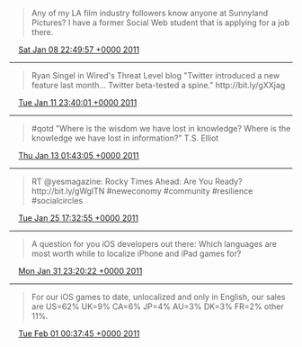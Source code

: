 > Any of my LA film industry followers know anyone at Sunnyland Pictures? I have a former Social Web student that is applying for a job there\.

<img src="../../media/tweet.ico" width="12" /> [Sat Jan 08 22:49:57 +0000 2011](https://twitter.com/ChristopherA/status/23874073389965312)

----

> Ryan Singel in Wired's Threat Level blog "Twitter introduced a new feature last month… Twitter beta\-tested a spine\." http://bit\.ly/gXXjag

<img src="../../media/tweet.ico" width="12" /> [Tue Jan 11 23:40:01 +0000 2011](https://twitter.com/ChristopherA/status/24973839133835264)

----

> \#qotd "Where is the wisdom we have lost in knowledge? Where is the knowledge we have lost in information?" T\.S\. Elliot

<img src="../../media/tweet.ico" width="12" /> [Thu Jan 13 01:43:05 +0000 2011](https://twitter.com/ChristopherA/status/25367197404631040)

----

> RT @yesmagazine: Rocky Times Ahead: Are You Ready? http://bit\.ly/gWglTN \#neweconomy \#community \#resilience \#socialcircles

<img src="../../media/tweet.ico" width="12" /> [Tue Jan 25 17:32:55 +0000 2011](https://twitter.com/ChristopherA/status/29954882169479168)

----

> A question for you iOS developers out there: Which languages are most worth while to localize iPhone and iPad games for?

<img src="../../media/tweet.ico" width="12" /> [Mon Jan 31 23:20:22 +0000 2011](https://twitter.com/ChristopherA/status/32216648651898880)

----

> For our iOS games to date, unlocalized and only in English, our sales are US\=62% UK\=9% CA\=6% JP\=4% AU\=3% DK\=3% FR\=2% other 11%\.

<img src="../../media/tweet.ico" width="12" /> [Tue Feb 01 00:37:45 +0000 2011](https://twitter.com/ChristopherA/status/32236123036057601)